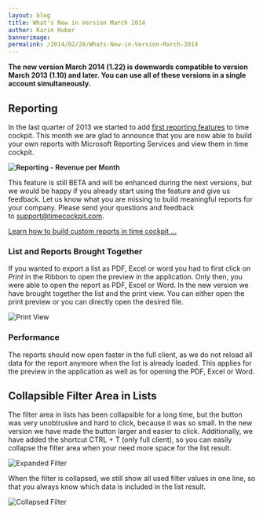 ```yaml
---
layout: blog
title: What's New in Version March 2014
author: Karin Huber
bannerimage: 
permalink: /2014/02/28/Whats-New-in-Version-March-2014
---
```


<p xmlns="http://www.w3.org/1999/xhtml">
  <strong>The new version March 2014 (1.22) is downwards compatible to version March 2013 (1.10) and later. You can use all of these versions in a single account simultaneously.</strong>
</p><h2 xmlns="http://www.w3.org/1999/xhtml">Reporting</h2><p xmlns="http://www.w3.org/1999/xhtml">In the last quarter of 2013 we started to add <a title="Reporting in Time Cockpit" href="http://www.timecockpit.com/blog/2013/11/27/Reporting-Preview-Improvements">first reporting features</a> to time cockpit. This month we are glad to announce that you are now able to build your own reports with Microsoft Reporting Services and view them in time cockpit.</p><p xmlns="http://www.w3.org/1999/xhtml">
  <span style="font-weight: 600;">
    <img title="Reporting - Revenue per Month" src="{{site.baseurl}}images/blog/2014/02/RevenuePerMonth.png" alt="Reporting - Revenue per Month" />
  </span>
</p><p xmlns="http://www.w3.org/1999/xhtml">This feature is still BETA and will be enhanced during the next versions, but we would be happy if you already start using the feature and give us feedback. Let us know what you are missing to build meaningful reports for your company. Please send your questions and feedback to <a href="mailto:support@timecockpit.com">support@timecockpit.com</a>.</p><p class="textaligncenter" xmlns="http://www.w3.org/1999/xhtml">
  <a href="http://www.timecockpit.com/blog/2014/02/27/Building-Custom-Reports-in-Time-Cockpit" rel="Build custom reports for time cockpit" title="Build custom reports for time cockpit" class="linkButton">Learn how to build custom reports in time cockpit ...</a>
</p><h3 class="textalignleft" xmlns="http://www.w3.org/1999/xhtml">List and Reports Brought Together</h3><p xmlns="http://www.w3.org/1999/xhtml">If you wanted to export a list as PDF, Excel or word you had to first click on <em>Print</em> in the Ribbon to open the preview in the application. Only then, you were able to open the report as PDF, Excel or Word. In the new version we have brought together the list and the print view. You can either open the print preview or you can directly open the desired file.</p><p xmlns="http://www.w3.org/1999/xhtml">
  <img title="Print View" src="{{site.baseurl}}images/blog/2014/02/PrintView.png" alt="Print View" />
</p><h3 class="textalignleft" xmlns="http://www.w3.org/1999/xhtml">Performance</h3><p xmlns="http://www.w3.org/1999/xhtml">The reports should now open faster in the full client, as we do not reload all data for the report anymore when the list is already loaded. This applies for the preview in the application as well as for opening the PDF, Excel or Word.</p><h2 class="textalignleft" xmlns="http://www.w3.org/1999/xhtml">Collapsible Filter Area in Lists</h2><p xmlns="http://www.w3.org/1999/xhtml">The filter area in lists has been collapsible for a long time, but the button was very unobtrusive and hard to click, because it was so small. In the new version we have made the button larger and easier to click. Additionally, we have added the shortcut CTRL + T (only full client), so you can easily collapse the filter area when your need more space for the list result.</p><p xmlns="http://www.w3.org/1999/xhtml">
  <img title="Expanded Filter" src="{{site.baseurl}}images/blog/2014/02/Filter.png" alt="Expanded Filter" />
</p><p xmlns="http://www.w3.org/1999/xhtml">When the filter is collapsed, we still show all used filter values in one line, so that you always know which data is included in the list result.</p><p xmlns="http://www.w3.org/1999/xhtml">
  <img title="Collapsed Filter" src="{{site.baseurl}}images/blog/2014/02/CollapsedFilter.png" alt="Collapsed Filter" />
</p>